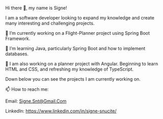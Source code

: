 Hi there 👋, my name is Signe!

I am a software developer looking to expand my knowledge and create many interesting and challenging projects.

🔭 I’m currently working on a Flight-Planner project using Spring Boot Framework.
    
🌱  I’m learning Java, particularly Spring Boot and how to implement databases. 

🌱  I am also working on a planner project with Angular. Beginning to learn HTML and CSS, and refreshing my knowledge of TypeScript.
 
Down below you can see the projects I am currently working on. 

📫 How to reach me: 

Email: Signe.Snt@Gmail.Com

LinkedIn: https://www.linkedin.com/in/signe-snucite/



